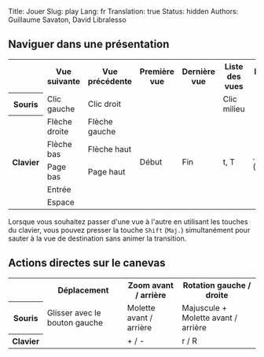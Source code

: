 Title: Jouer
Slug: play
Lang: fr
Translation: true
Status: hidden
Authors: Guillaume Savaton, David Libralesso


Naviguer dans une présentation
-------------------------------

<table>
    <tr>
        <th></th>
        <th>Vue suivante</th>
        <th>Vue précédente</th>
        <th>Première vue</th>
        <th>Dernière vue</th>
        <th>Liste des vues</th>
        <th>Écran noir</th>
    </tr>
    <tr>
        <th>Souris</th>
        <td>Clic gauche</td>
        <td>Clic droit</td>
        <td></td>
        <td></td>
        <td>Clic milieu</td>
        <td></td>
    </tr>
    <tr>
        <th rowspan="5">Clavier</th>
        <td>Flèche droite</td>
        <td>Flèche gauche</td>
        <td rowspan="5">Début</td>
        <td rowspan="5">Fin</td>
        <td rowspan="5">t, T</td>
        <td rowspan="5">. (Point)</td>
    </tr>
    <tr>
        <td>Flèche bas</td>
        <td>Flèche haut</td>
    </tr>
    <tr>
        <td>Page bas</td>
        <td>Page haut</td>
    </tr>
    <tr>
        <td>Entrée</td>
        <td></td>
    </tr>
    <tr>
        <td>Espace</td>
        <td></td>
    </tr>
</table>

Lorsque vous souhaitez passer d'une vue à l'autre en utilisant les touches du clavier,
vous pouvez presser la touche `Shift` (`Maj.`) simultanément pour sauter à la vue
de destination sans animer la transition.

Actions directes sur le canevas
-------------------------------

<table>
    <tr>
        <th></th>
        <th>Déplacement</th>
        <th>Zoom avant / arrière</th>
        <th>Rotation gauche / droite</th>
    </tr>
    <tr>
        <th>Souris</th>
        <td>Glisser avec le bouton gauche</td>
        <td>Molette avant / arrière</td>
        <td>Majuscule + Molette avant / arrière</td>
    </tr>
    <tr>
        <th>Clavier</th>
        <td></td>
        <td>+ / -</td>
        <td>r / R</td>
    </tr>
</table>
